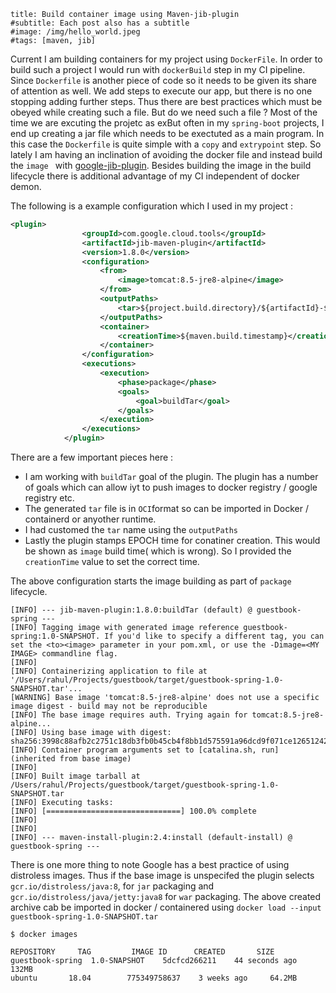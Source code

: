```layout: post
title: Build container image using Maven-jib-plugin
#subtitle: Each post also has a subtitle
#image: /img/hello_world.jpeg
#tags: [maven, jib]
```

Current I am building containers for my project using `DockerFile`. In order to build such a project I would run with `dockerBuild` step in my CI pipeline. Since `Dockerfile` is another piece of code so it needs to be given its share of attention as well. We add steps to execute our app, but there is no one stopping adding further steps. Thus  there are  best practices which must be obeyed while creating such a file.  But do we need such a file ? Most of the time we are excuting the projetc as exBut often in my `spring-boot` projects, I end up creating a jar file which needs to be exectuted as a main program. In this case the `Dockerfile` is quite simple with a `copy` and `extrypoint` step.  So lately I am having an inclination of avoiding the docker file and instead build the `image ` with [google-jib-plugin](https://github.com/GoogleContainerTools/jib). Besides building the image in the build lifecycle there is additional advantage of my CI independent of docker demon.

The following is a example configuration which I used in my project :

```xml
<plugin>
                <groupId>com.google.cloud.tools</groupId>
                <artifactId>jib-maven-plugin</artifactId>
                <version>1.8.0</version>
                <configuration>
                    <from>
                        <image>tomcat:8.5-jre8-alpine</image>
                    </from>
                    <outputPaths>
                        <tar>${project.build.directory}/${artifactId}-${version}.tar</tar>
                    </outputPaths>
                    <container>
                        <creationTime>${maven.build.timestamp}</creationTime>
                    </container>
                </configuration>
                <executions>
                    <execution>
                        <phase>package</phase>
                        <goals>
                            <goal>buildTar</goal>
                        </goals>
                    </execution>
                </executions>
            </plugin>
```

There are a few important pieces here :

- I am working with `buildTar` goal of the plugin. The plugin has a number of goals which can allow iyt to push images to docker registry / google registry etc. 
- The generated `tar` file is in `OCI`format so can be imported in Docker / containerd or anyother runtime.
- I had customed the `tar` name using the `outputPaths`
- Lastly the plugin stamps EPOCH time for conatiner creation. This would be shown as `image` build time( which is wrong). So I provided the `creationTime` value to set the correct time.

The above configuration starts the image building as part of `package` lifecycle. 

```
[INFO] --- jib-maven-plugin:1.8.0:buildTar (default) @ guestbook-spring ---
[INFO] Tagging image with generated image reference guestbook-spring:1.0-SNAPSHOT. If you'd like to specify a different tag, you can set the <to><image> parameter in your pom.xml, or use the -Dimage=<MY IMAGE> commandline flag.
[INFO] 
[INFO] Containerizing application to file at '/Users/rahul/Projects/guestbook/target/guestbook-spring-1.0-SNAPSHOT.tar'...
[WARNING] Base image 'tomcat:8.5-jre8-alpine' does not use a specific image digest - build may not be reproducible
[INFO] The base image requires auth. Trying again for tomcat:8.5-jre8-alpine...
[INFO] Using base image with digest: sha256:3998c88afb2c2751c18db3fb0b45cb4f8bb1d575591a96dcd9f071ce12651242
[INFO] Container program arguments set to [catalina.sh, run] (inherited from base image)
[INFO] 
[INFO] Built image tarball at /Users/rahul/Projects/guestbook/target/guestbook-spring-1.0-SNAPSHOT.tar
[INFO] Executing tasks:
[INFO] [==============================] 100.0% complete
[INFO] 
[INFO] 
[INFO] --- maven-install-plugin:2.4:install (default-install) @ guestbook-spring ---
```

There is one more thing to note Google has a best practice of using distroless images. Thus if the base image is unspecifed the plugin selects `gcr.io/distroless/java:8`, for `jar` packaging  and `gcr.io/distroless/java/jetty:java8` for `war` packaging.  The above created archive cab be imported in docker / containered using `docker load --input guestbook-spring-1.0-SNAPSHOT.tar`

`$ docker images`

```
REPOSITORY     TAG         IMAGE ID      CREATED       SIZE
guestbook-spring  1.0-SNAPSHOT    5dcfcd266211    44 seconds ago   132MB
ubuntu       18.04        775349758637    3 weeks ago     64.2MB 
```

 

